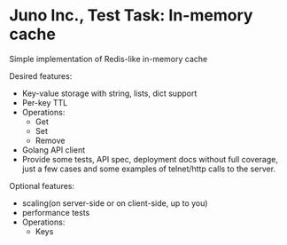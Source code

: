 # Juno Inc., Test Task: In-memory cache

Simple implementation of Redis-like in-memory cache

Desired features:
- Key-value storage with string, lists, dict support
- Per-key TTL
- Operations:
  - Get
  - Set
  - Remove
- Golang API client
- Provide some tests, API spec, deployment docs without full coverage, just a few cases and some examples of telnet/http calls to the server.

Optional features:
- scaling(on server-side or on client-side, up to you)
- performance tests
- Operations:
  - Keys
